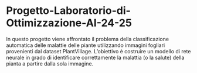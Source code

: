 # Progetto-Laboratorio-di-Ottimizzazione-AI-24-25
In questo progetto viene affrontato il problema della classificazione automatica delle
malattie delle piante utilizzando immagini fogliari provenienti dal dataset PlantVillage.
L’obiettivo è costruire un modello di rete neurale in grado di identificare correttamente la
malattia (o la salute) della pianta a partire dalla sola immagine.
